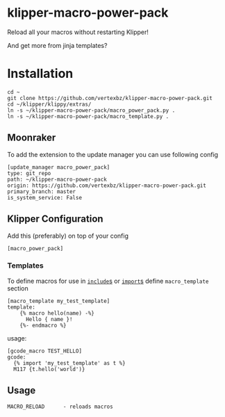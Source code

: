 # klipper-macro-power-pack

Reload all your macros without restarting Klipper! 

And get more from jinja templates?

# Installation

```
cd ~
git clone https://github.com/vertexbz/klipper-macro-power-pack.git
cd ~/klipper/klippy/extras/
ln -s ~/klipper-macro-power-pack/macro_power_pack.py .
ln -s ~/klipper-macro-power-pack/macro_template.py .
```


## Moonraker
To add the extension to the update manager you can use following config

```
[update_manager macro_power_pack]
type: git_repo
path: ~/klipper-macro-power-pack
origin: https://github.com/vertexbz/klipper-macro-power-pack.git
primary_branch: master
is_system_service: False
```


## Klipper Configuration

Add this (preferably) on top of your config
```
[macro_power_pack]
```

### Templates
To define macros for use in [`include`s](https://jinja.palletsprojects.com/en/2.10.x/templates/#include) or [`import`s](https://jinja.palletsprojects.com/en/2.10.x/templates/#import) define `macro_template` section

```
[macro_template my_test_template]
template:
    {% macro hello(name) -%}
      Hello { name }!
    {%- endmacro %}
```

usage:

```
[gcode_macro TEST_HELLO]
gcode:
  {% import 'my_test_template' as t %}
  M117 {t.hello('world')}

```


## Usage

```
MACRO_RELOAD      - reloads macros

```